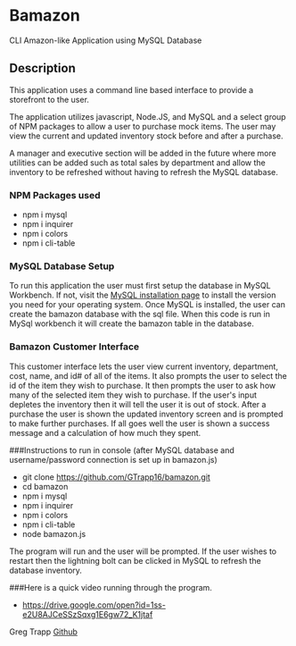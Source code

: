 # Bamazon
CLI Amazon-like Application using MySQL Database


## Description

This application uses a command line based interface to provide a storefront to the user.  

The application utilizes javascript, Node.JS, and MySQL and a select group of NPM packages to allow a user to purchase mock items.  The user may view the current and updated inventory stock before and after a purchase.

A manager and executive section will be added in the future where more utilities can be added such as total sales by department and allow the inventory to be refreshed without having to refresh the MySQL database.

### NPM Packages used

* npm i mysql
* npm i inquirer
* npm i colors
* npm i cli-table


### MySQL Database Setup

To run this application the user must first setup the database in MySQL Workbench.  If not, visit the [MySQL installation page](https://dev.mysql.com/doc/workbench/en/wb-installing.html) to install the version you need for your operating system. Once MySQL is installed, the user can create the bamazon database with the sql file. When this code is run in MySql workbench it will create the bamazon table in the database.

### Bamazon Customer Interface

This customer interface lets the user view current inventory, department, cost, name, and id# of all of the items.  It also prompts the user to select the id of the item they wish to purchase.  It then prompts the user to ask how many of the selected item they wish to purchase.  If the user's input depletes the inventory then it will tell the user it is out of stock. After a purchase the user is shown the updated inventory screen and is prompted to make further purchases. If all goes well the user is shown a success message and a calculation of how much they spent.

###Instructions to run in console (after MySQL database and username/password connection is set up in bamazon.js)
* git clone https://github.com/GTrapp16/bamazon.git
* cd bamazon
* npm i mysql
* npm i inquirer
* npm i colors
* npm i cli-table
* node bamazon.js

The program will run and the user will be prompted.  If the user wishes to restart then the lightning bolt can be clicked in MySQL to refresh the database inventory.

###Here is a quick video running through the program.

* https://drive.google.com/open?id=1ss-e2U8AJCeSSzSqxg1E6gw72_K1jtaf

Greg Trapp  [Github](https://github.com/GTrapp16)